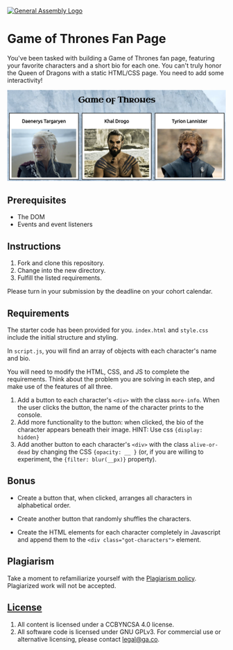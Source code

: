 [![General Assembly Logo](https://camo.githubusercontent.com/1a91b05b8f4d44b5bbfb83abac2b0996d8e26c92/687474703a2f2f692e696d6775722e636f6d2f6b6538555354712e706e67)](https://generalassemb.ly/education/web-development-immersive)

# Game of Thrones Fan Page

You've been tasked with building a Game of Thrones fan page, featuring your
favorite characters and a short bio for each one. You can't truly honor the
Queen of Dragons with a static HTML/CSS page. You need to add some
interactivity!

![Screenshot](img/screensshot.png)

## Prerequisites

- The DOM
- Events and event listeners

## Instructions

1. Fork and clone this repository.
2. Change into the new directory.
3. Fulfill the listed requirements.

Please turn in your submission by the deadline on your cohort calendar.

## Requirements

The starter code has been provided for you. `index.html` and `style.css`
include the initial structure and styling.

In `script.js`, you will find an array of objects with each character's name
and bio.

You will need to modify the HTML, CSS, and JS to complete the requirements.
Think about the problem you are solving in each step, and make use of the
features of all three.

1. Add a button to each character's `<div>` with the class `more-info`. When the
   user clicks the button, the name of the character prints to the console.
2. Add more functionality to the button: when clicked, the bio of the character
   appears beneath their image. HINT: Use css `{display: hidden}`
4. Add another button to each character's `<div>` with the class
   `alive-or-dead` by changing the CSS `{opacity: __ }` (or, if you are willing to experiment, the `{filter: blur(__px)}` property).

## Bonus

- Create a button that, when clicked, arranges all characters in alphabetical
  order.

- Create another button that randomly shuffles the characters.

- Create the HTML elements for each character completely in Javascript and
  append them to the `<div class="got-characters">` element.

## Plagiarism

Take a moment to refamiliarize yourself with the
[Plagiarism policy](https://git.generalassemb.ly/DC-WDI/Administrative/blob/master/plagiarism.md).
Plagiarized work will not be accepted.

## [License](LICENSE)

1.  All content is licensed under a CC­BY­NC­SA 4.0 license.
1.  All software code is licensed under GNU GPLv3. For commercial use or
    alternative licensing, please contact legal@ga.co.
